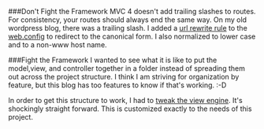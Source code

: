 ﻿###Don't Fight the Framework
MVC 4 doesn't add trailing slashes to routes. For consistency, your routes should always end the same way. On my old wordpress blog, there was a trailing slash. I added a [url rewrite rule][ruslany] to the [web.config][urlrewrite] to redirect to the canonical form.  I also normalized to lower case and to a non-www host name.

###Fight the Framework
I wanted to see what it is like to put the model,view, and controller together in a folder instead of spreading them out across the project structure. I think I am striving for organization by feature, but this blog has too features to know if that's working. :-D

In order to get this structure to work, I had to [tweak the view engine][viewengine]. It's shockingly straight forward. This is customized exactly to the needs of this project.

[ruslany]: http://blogs.iis.net/ruslany/archive/2009/04/08/10-url-rewriting-tips-and-tricks.aspx "Url Rewriting tips"
[urlrewrite]: https://github.com/kijanawoodard/Blog/blob/master/src/Blog.Web/Web.config#L32 "url rewrite rules"
[viewengine]: https://github.com/kijanawoodard/Blog/blob/master/src/Blog.Web/Infrastructure/AlternateViewEngine.cs "Alternate view engine"